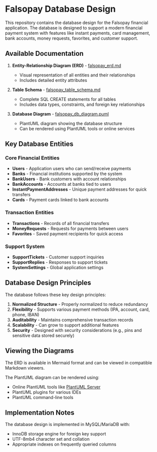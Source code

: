 # Falsopay Database Design

This repository contains the database design for the Falsopay financial application. The database is designed to support a modern financial payment system with features like instant payments, card management, bank accounts, money requests, favorites, and customer support.

## Available Documentation

1. **Entity-Relationship Diagram (ERD)** - [falsopay_erd.md](falsopay_erd.md)
   * Visual representation of all entities and their relationships
   * Includes detailed entity attributes

2. **Table Schema** - [falsopay_table_schema.md](falsopay_table_schema.md)
   * Complete SQL CREATE statements for all tables
   * Includes data types, constraints, and foreign key relationships

3. **Database Diagram** - [falsopay_db_diagram.puml](falsopay_db_diagram.puml)
   * PlantUML diagram showing the database structure
   * Can be rendered using PlantUML tools or online services

## Key Database Entities

### Core Financial Entities
* **Users** - Application users who can send/receive payments
* **Banks** - Financial institutions supported by the system
* **BankUsers** - Bank customers with account relationships
* **BankAccounts** - Accounts at banks tied to users
* **InstantPaymentAddresses** - Unique payment addresses for quick transfers
* **Cards** - Payment cards linked to bank accounts

### Transaction Entities
* **Transactions** - Records of all financial transfers
* **MoneyRequests** - Requests for payments between users
* **Favorites** - Saved payment recipients for quick access

### Support System
* **SupportTickets** - Customer support inquiries
* **SupportReplies** - Responses to support tickets
* **SystemSettings** - Global application settings

## Database Design Principles

The database follows these key design principles:

1. **Normalized Structure** - Properly normalized to reduce redundancy
2. **Flexibility** - Supports various payment methods (IPA, account, card, phone, IBAN)
3. **Auditability** - Maintains comprehensive transaction records
4. **Scalability** - Can grow to support additional features
5. **Security** - Designed with security considerations (e.g., pins and sensitive data stored securely)

## Viewing the Diagrams

The ERD is available in Mermaid format and can be viewed in compatible Markdown viewers.

The PlantUML diagram can be rendered using:
* Online PlantUML tools like [PlantUML Server](http://www.plantuml.com/plantuml/uml/)
* PlantUML plugins for various IDEs
* PlantUML command-line tools

## Implementation Notes

The database design is implemented in MySQL/MariaDB with:
* InnoDB storage engine for foreign key support
* UTF-8mb4 character set and collation
* Appropriate indexes on frequently queried columns 